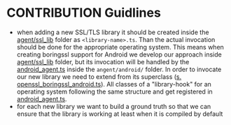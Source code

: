 # CONTRIBUTION Guidlines

- when adding a new SSL/TLS library it should be created inside the [agent/ssl_lib](https://github.com/fkie-cad/friTap/tree/main/) folder as  `<library-name>.ts`. Than the actual invocation should be done for the appropriate operating system. This means when creating boringssl support for Android we develop our approach inside [agent/ssl_lib](https://github.com/fkie-cad/friTap/tree/main/) folder, but its invocation will be handled by the [android_agent.ts](https://github.com/fkie-cad/friTap/blob/main/agent/android/android_agent.ts) inside the `angent/android/` folder. In order to invocate our new library we need to extend from its superclass ([s. openssl_boringssl_android.ts](https://github.com/fkie-cad/friTap/blob/main/agent/android/openssl_boringssl_android.ts)). All classes of a "library-hook" for an operating system following the same structure and get registered in [android_agent.ts](https://github.com/fkie-cad/friTap/blob/main/agent/android/android_agent.ts).
- for each new library we want to build a ground truth so that we can ensure that the library is working at least when it is compiled by default

